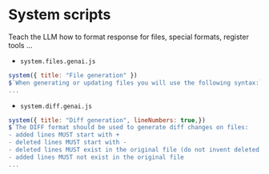 # System scripts

Teach the LLM how to format response for files, special formats, register tools ...

<v-click>

- `system.files.genai.js`
```js
system({ title: "File generation" })
$`When generating or updating files you will use the following syntax:`
...
```

</v-click>

<v-click>

- `system.diff.genai.js`
```js
system({ title: "Diff generation", lineNumbers: true,})
$`The DIFF format should be used to generate diff changes on files: 
- added lines MUST start with +
- deleted lines MUST start with -
- deleted lines MUST exist in the original file (do not invent deleted lines)
- added lines MUST not exist in the original file
...
```

</v-click>
